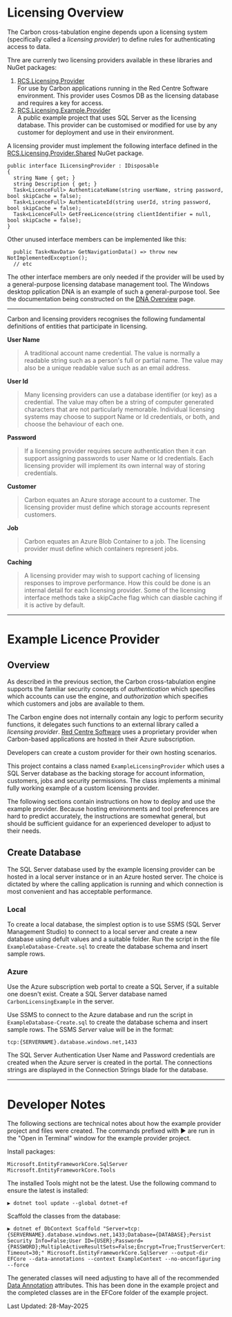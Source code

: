 # Licensing Overview

The Carbon cross-tabulation engine depends upon a licensing system (specifically called a *licensing provider*) to define rules for authenticating access to data.

Thre are currenly two licensing providers available in these libraries and NuGet packages:

1. [RCS.Licensing.Provider][rcslic]   
   For use by Carbon applications running in the Red Centre Software environment. This provider uses Cosmos DB as the licensing database and requires a key for access.
2. [RCS.Licensing.Example.Provider][samplic]  
   A public example project that uses SQL Server as the licensing database. This provider can be customised or modified for use by any customer for deployment and use in their environment.

A licensing provider must implement the following interface defined in the [RCS.Licensing.Provider.Shared][licshared] NuGet package. 


```
public interface ILicensingProvider : IDisposable
{
  string Name { get; }
  string Description { get; }
  Task<LicenceFull> AuthenticateName(string userName, string password, bool skipCache = false);
  Task<LicenceFull> AuthenticateId(string userId, string password, bool skipCache = false);
  Task<LicenceFull> GetFreeLicence(string clientIdentifier = null, bool skipCache = false);
}
```

Other unused interface members can be implemented like this:

```
  public Task<NavData> GetNavigationData() => throw new NotImplementedException();
  // etc
```

The other interface members are only needed if the provider will be used by a general-purpose licensing database management tool. The Windows desktop pplication DNA is an example of such a general-purpose tool. See the documentation being constructed on the [DNA Overview][gitdna] page.

---

Carbon and licensing providers recognises the following fundamental definitions of entities that participate in licensing.

**User Name**

> A traditional account name credential. The value is normally a readable string such as a person's full or partial name. The value may also be a unique readable value such as an email address.

**User Id**

> Many licensing providers can use a database identifier (or key) as a credential. The value may often be a string of computer generated characters that are not particularly memorable. Individual licensing systems may choose to support Name or Id credentials, or both, and choose the behaviour of each one.

**Password**

> If a licensing provider requires secure authentication then it can support assigning passwords to user Name or Id credentials. Each licensing provider will implement its own internal way of storing credentials.

**Customer**

> Carbon equates an Azure storage account to a customer. The licensing provider must define which storage accounts represent customers.

**Job**

> Carbon equates an Azure Blob Container to a job. The licensing provider must define which containers represent jobs.

**Caching**

> A licensing provider may wish to support caching of licensing responses to improve performance. How this could be done is an internal detail for each licensing provider. Some of the licensing interface methods take a skipCache flag which can diasble caching if it is active by default.

---

# Example Licence Provider

## Overview

As described in the previous section, the Carbon cross-tabulation engine supports the familiar security concepts of *authentication* which specifies which accounts can use the engine, and *authorization* which specifies which customers and jobs are available to them.

The Carbon engine does not internally contain any logic to perform security functions, it delegates such functions to an external library called a *licensing provider*. [Red Centre Software][rcs] uses a proprietary provider when Carbon-based applications are hosted in their Azure subscription.

Developers can create a custom provider for their own hosting scenarios.

This project contains a class named `ExampleLicensingProvider` which uses a SQL Server database as the backing storage for account information, customers, jobs and security permissions. The class implements a minimal fully working example of a custom licensing provider.

The following sections contain instructions on how to deploy and use the example provider. Because hosting environments and tool preferences are hard to predict accurately, the instructions are somewhat general, but should be sufficient guidance for an experienced developer to adjust to their needs.

## Create Database

The SQL Server database used by the example licensing provider can be hosted in a local server instance or in an Azure hosted server. The choice is dictated by where the calling application is running and which connection is most convenient and has acceptable performance.

### Local

To create a local database, the simplest option is to use SSMS (SQL Server Management Studio) to connect to a local server and create a new database using defult values and a suitable folder. Run the script in the file `ExampleDatabase-Create.sql` to create the database schema and insert sample rows.

### Azure

Use the Azure subscription web portal to create a SQL Server, if a suitable one doesn't exist. Create a SQL Server database named `CarbonLicensingExample` in the server.

Use SSMS to connect to the Azure database and run the script in `ExampleDatabase-Create.sql` to create the database schema and insert sample rows. The SSMS *Server* value will be in the format:

```
tcp:{SERVERNAME}.database.windows.net,1433
```

The SQL Server Authentication User Name and Password credentials are created when the Azure server is created in the portal. The connections strings are displayed in the Connection Strings blade for the database.

---

# Developer Notes

The following sections are technical notes about how the example provider project and files were created. The commands prefixed with ▶ are run in the "Open in Terminal" window for the example provider project.

Install packages:

```
Microsoft.EntityFrameworkCore.SqlServer
Microsoft.EntityFrameworkCore.Tools
```

The installed Tools might not be the latest. Use the following command to ensure the latest is installed:

```
▶ dotnet tool update --global dotnet-ef
```

Scaffold the classes from the database:

```
▶ dotnet ef DbContext Scaffold "Server=tcp:{SERVERNAME}.database.windows.net,1433;Database={DATABASE};Persist Security Info=False;User ID={USER};Password={PASSWORD};MultipleActiveResultSets=False;Encrypt=True;TrustServerCertificate=True;Connection Timeout=30;" Microsoft.EntityFrameworkCore.SqlServer --output-dir EFCore --data-annotations --context ExampleContext --no-onconfiguring --force
```

The generated classes will need adjusting to have all of the recommended [Data Annotation][annot] attributes. This has been done in the example project and the completed classes are in the EFCore folder of the example project.

Last Updated: 28-May-2025

[rcslic]: https://www.nuget.org/packages/RCS.Licensing.Provider
[samplic]: https://www.nuget.org/packages/RCS.Licensing.Example.Provider
[licshared]: https://www.nuget.org/packages/RCS.Licensing.Provider.Shared
[gitdna]: https://github.com/redcentre/Example.Licensing.DNA
[rcs]: https://www.redcentresoftware.com/
[annot]: https://learn.microsoft.com/en-us/ef/ef6/modeling/code-first/data-annotations